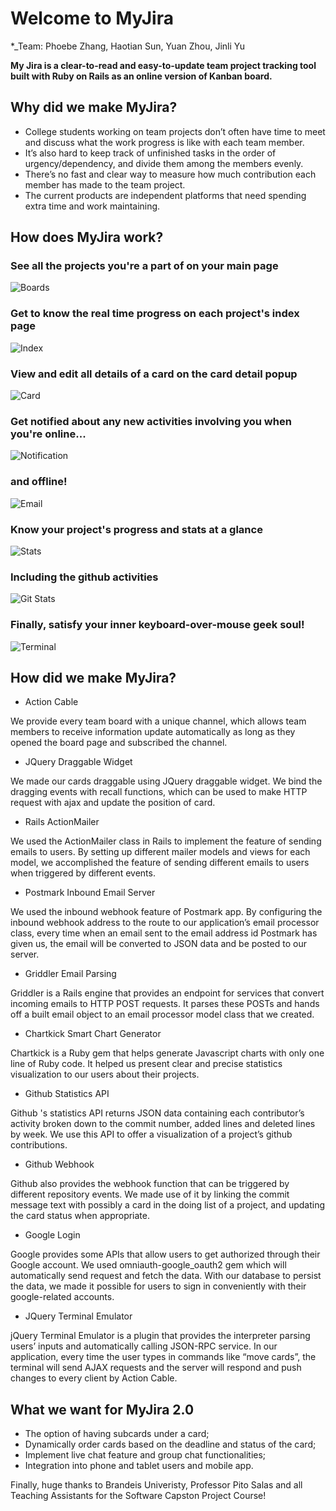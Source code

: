 # Welcome to MyJira
*_Team: Phoebe Zhang, Haotian Sun, Yuan Zhou, Jinli Yu

**My Jira is a clear-to-read and easy-to-update team project tracking tool built with Ruby on Rails as an online version of Kanban board.**

## Why did we make MyJira?

* College students working on team projects don’t often have time to meet and discuss what the work progress is like with each team member.
* It’s also hard to keep track of unfinished tasks in the order of urgency/dependency, and divide them among the members evenly.
* There’s no fast and clear way to measure how much contribution each member has made to the team project.
* The current products are independent platforms that need spending extra time and work maintaining.

## How does MyJira work?
### See all the projects you're a part of on your main page
![Boards](/pics/boards.png)
### Get to know the real time progress on each project's index page
![Index](/pics/index.png)
### View and edit all details of a card on the card detail popup
![Card](/pics/card.png)
### Get notified about any new activities involving you when you're online...
![Notification](/pics/notification.png)
### and offline!
![Email](pics/card_email.png)
### Know your project's progress and stats at a glance
![Stats](pics/stats.png)
### Including the github activities
![Git Stats](pics/github_stats.png)
### Finally, satisfy your inner keyboard-over-mouse geek soul!
![Terminal](pics/terminal.png)

## How did we make MyJira?

* Action Cable

We provide every team board with a unique channel, which allows team members to receive information update automatically as long as they opened the board page and subscribed the channel. 

* JQuery Draggable Widget

We made our cards draggable using JQuery draggable widget. We bind the dragging events with recall functions, which can be used to make HTTP request with ajax and update the position of card.

* Rails ActionMailer

We used the ActionMailer class in Rails to implement the feature of sending emails to users. By setting up different mailer models and views for each model, we accomplished the feature of sending different emails to users when triggered by different events.

* Postmark Inbound Email Server

We used the inbound webhook feature of Postmark app. By configuring the inbound webhook address to the route to our application’s email processor class, every time when an email sent to the email address id Postmark has given us, the email will be converted to JSON data and be posted to our server.

* Griddler Email Parsing

Griddler is a Rails engine that provides an endpoint for services that convert incoming emails to HTTP POST requests. It parses these POSTs and hands off a built email object to an email processor model class that we created.

* Chartkick Smart Chart Generator

Chartkick is a Ruby gem that helps generate Javascript charts with only one line of Ruby code. It helped us present clear and precise statistics visualization to our users about their projects.

* Github Statistics API

Github 's statistics API returns JSON data containing each contributor’s activity broken down to the commit number, added lines and deleted lines by week. We use this API to offer a visualization of a project’s github contributions.

* Github Webhook

Github also provides the webhook function that can be triggered by different repository events. We made use of it by linking the commit message text with possibly a card in the doing list of a project, and updating the card status when appropriate.

* Google Login

Google provides some APIs that allow users to get authorized through their Google account. We used omniauth-google_oauth2 gem which will automatically send request and fetch the data. With our database to persist the data, we made it possible for users to sign in conveniently with their google-related accounts.

* JQuery Terminal Emulator

jQuery Terminal Emulator is a plugin that provides the interpreter parsing users’ inputs and automatically calling JSON-RPC service. In our application, every time the user types in commands like “move cards”, the terminal will send AJAX requests and the server will respond and push changes to every client by Action Cable.  

## What we want for MyJira 2.0
* The option of having subcards under a card;
* Dynamically order cards based on the deadline and status of the card;
* Implement live chat feature and group chat functionalities;
* Integration into phone and tablet users and mobile app.

Finally, huge thanks to Brandeis Univeristy, Professor Pito Salas and all Teaching Assistants for the Software Capston Project Course!

